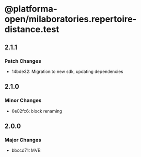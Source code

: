 # @platforma-open/milaboratories.repertoire-distance.test

## 2.1.1

### Patch Changes

- 14bde32: Migration to new sdk, updating dependencies

## 2.1.0

### Minor Changes

- 0e02fc6: block renaming

## 2.0.0

### Major Changes

- bbccd71: MVB
